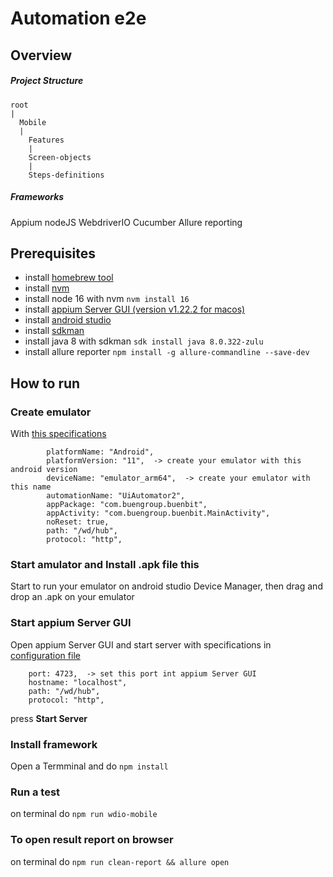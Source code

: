 # Automation e2e
## Overview
##### Project Structure
```
root
|
  Mobile
  |
    Features
    |
    Screen-objects
    |
    Steps-definitions
```

##### Frameworks
Appium
nodeJS
WebdriverIO
Cucumber
Allure reporting

## Prerequisites
- install [homebrew tool](https://brew.sh/)
- install [nvm](https://formulae.brew.sh/formula/nvm#default)
- install node 16 with nvm ```nvm install 16```
- install [appium Server GUI (version v1.22.2 for macos)](https://github.com/appium/appium-desktop/releases)
- install [android studio](https://developer.android.com/studio)
- install [sdkman](https://sdkman.io/install)
- install java 8 with sdkman ```sdk install java 8.0.322-zulu```
- install allure reporter ```npm install -g allure-commandline --save-dev```


## How to run 
### Create emulator
With [this specifications](config/wdio.mobile.conf.ts) 
```
        platformName: "Android",
        platformVersion: "11",  -> create your emulator with this android version
        deviceName: "emulator_arm64",  -> create your emulator with this name
        automationName: "UiAutomator2",
        appPackage: "com.buengroup.buenbit",
        appActivity: "com.buengroup.buenbit.MainActivity",
        noReset: true,
        path: "/wd/hub",
        protocol: "http",
```        

### Start amulator and Install .apk file this
Start to run your emulator on android studio Device Manager, then drag and drop an .apk on your emulator

### Start appium Server GUI
Open appium Server GUI and start server with specifications in [configuration file](config/wdio.mobile.conf.ts)
```
    port: 4723,  -> set this port int appium Server GUI 
    hostname: "localhost",
    path: "/wd/hub",
    protocol: "http",
```
press **Start Server**

### Install framework
Open a Termminal and do ```npm install```

### Run a test
on terminal do ```npm run wdio-mobile```

### To open result report on browser
on terminal do ```npm run clean-report && allure open```